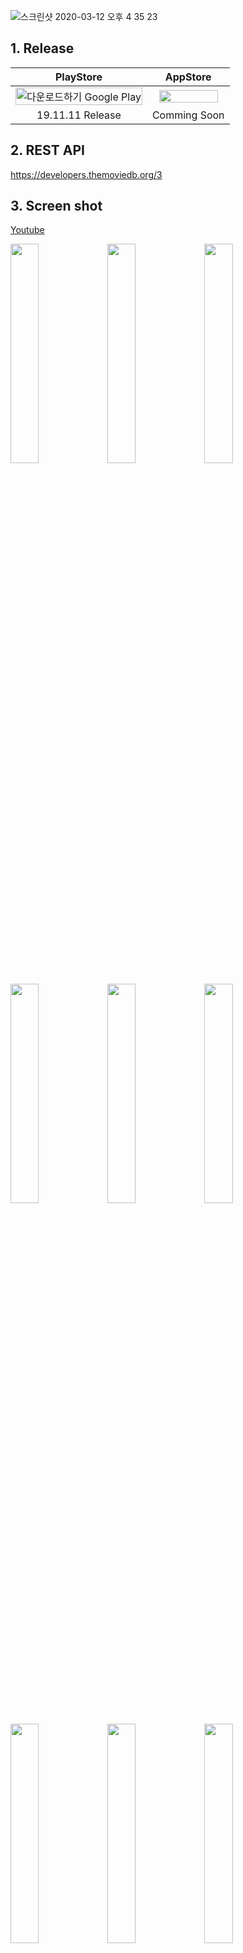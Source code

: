 ![스크린샷 2020-03-12 오후 4 35 23](https://user-images.githubusercontent.com/35194820/76498146-a92acc80-647f-11ea-965d-b3eaa0af2deb.png)

## 1. Release

| PlayStore | AppStore |
|:--------:|:--------:|
| <a href='https://play.google.com/store/apps/details?id=com.origogi.movie&pcampaignid=pcampaignidMKT-Other-global-all-co-prtnr-py-PartBadge-Mar2515-1'><img alt='다운로드하기 Google Play' src='https://play.google.com/intl/ko/badges/static/images/badges/ko_badge_web_generic.png' width="100%"/></a> |<img src ="https://tascam.jp/content/images/universal/misc/logo_w_app_store.jpg" width="90%">|
| 19.11.11 Release | Comming Soon |

## 2. REST API

https://developers.themoviedb.org/3


## 3. Screen shot

[Youtube](https://www.youtube.com/watch?v=aiHJ_ZqFgUE)

<img src="https://media.giphy.com/media/THNQxnJh1dJq8AOcNc/giphy.gif" width="30%">   <img src="https://user-images.githubusercontent.com/35194820/76675726-b4a50180-65ff-11ea-98ae-e4eccccc9d88.gif" width="30%">  <img src="https://user-images.githubusercontent.com/35194820/76675728-bc64a600-65ff-11ea-9e1b-a7d2fe6fa7eb.gif" width="30%">

<img src="https://user-images.githubusercontent.com/35194820/76675446-ef596a80-65fc-11ea-9e0d-9704e9be28a4.png" width="30%">  <img src="https://user-images.githubusercontent.com/35194820/76675449-f4b6b500-65fc-11ea-8efc-55735461a326.png" width="30%"> <img src="https://user-images.githubusercontent.com/35194820/76675451-fa13ff80-65fc-11ea-8802-a6d5f1e4dc64.png" width="30%"> 

 <img src="https://user-images.githubusercontent.com/35194820/76675453-fda78680-65fc-11ea-81ec-a428b91cbe1e.png" width="30%">  <img src="https://user-images.githubusercontent.com/35194820/76675457-00a27700-65fd-11ea-94ed-bc470a3e7272.png" width="30%"> <img src="https://user-images.githubusercontent.com/35194820/76675459-039d6780-65fd-11ea-8dff-931fd405c04a.png" width="30%"> 



## 4. Design Pettern

Provider

## 5. Font

[Goyang-ilsan](http://www.goyang.go.kr/www/www05/www05_3/www05_3_6/www05_3_6_tab3.jsp)

## 6. Source Tree


```
lib
├─ constant
│  └─ constant.dart
├─ flutter.code-workspace
├─ logger
│  └─ logger.dart
├─ main.dart
├─ model
│  ├─ models.dart
│  └─ models.g.dart
├─ network
│  └─ api.dart
├─ pages
│  ├─ home_page.dart
│  ├─ movies_list_page.dart
│  ├─ movie_detail_page.dart
│  ├─ movie_search_page.dart
│  └─ profile_page.dart
├─ state
│  └─ states.dart
├─ util
│  └─ util.dart
└─ widgets
   ├─ arc_banner_image.dart
   ├─ backdrop_image.dart
   ├─ back_button.dart
   ├─ cast_list.dart
   ├─ category_chips.dart
   ├─ crew_list.dart
   ├─ movie_list.dart
   ├─ poster.dart
   ├─ rating_information.dart
   ├─ side_menu.dart
   └─ story_line.dart

```

## 7. Reference

- https://github.com/bimsina/Matinee-Flutter
- https://github.com/devefy/Flutter-Story-App-UI
